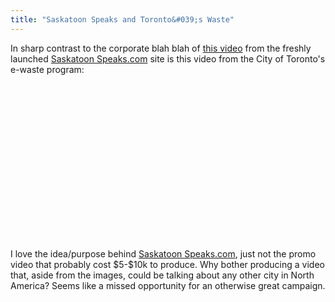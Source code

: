 ```yaml
---
title: "Saskatoon Speaks and Toronto&#039;s Waste"
---
```

<p>In sharp contrast to the corporate blah blah of <a href="http://www.youtube.com/watch?v=qry_r4OkDrg">this video</a> from the freshly launched <a href="http://www.saskatoonspeaks.com/">Saskatoon Speaks.com</a> site is this video from the City of Toronto's e-waste program:</p>
<p><object width="400" height="250"><param name="movie" value="http://www.youtube.com/v/Y8Es9tWXZgw?fs=1&amp;hl=en_US&amp;rel=0"></param><param name="allowFullScreen" value="true"></param><param name="allowscriptaccess" value="always"></param><embed src="http://www.youtube.com/v/Y8Es9tWXZgw?fs=1&amp;hl=en_US&amp;rel=0" type="application/x-shockwave-flash" allowscriptaccess="always" allowfullscreen="true" width="400" height="250"></embed></object></p>
<p>I love the idea/purpose behind <a href="http://www.saskatoonspeaks.com/">Saskatoon Speaks.com</a>, just not the promo video that probably cost $5-$10k to produce.  Why bother producing a video that, aside from the images, could be talking about any other city in North America?  Seems like a missed opportunity for an otherwise great campaign.</p>
